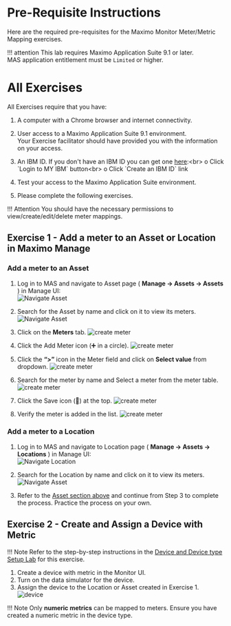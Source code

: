# Pre-Requisite Instructions

Here are the required pre-requisites for the Maximo Monitor Meter/Metric Mapping exercises.

!!! attention
    This lab requires Maximo Application Suite 9.1 or later.</br>
    MAS application entitlement must be `Limited` or higher.

# All Exercises

All Exercises require that you have:

1.  A computer with a Chrome browser and internet connectivity.

2.  User access to a Maximo Application Suite 9.1 environment.<br>
Your Exercise facilitator should have provided you with the information on your access.

3.  An IBM ID.  If you don't have an IBM ID you can get one [here](https://www.ibm.com/account/reg/signup?):<br>
o Click `Login to MY IBM` button<br>
o Click `Create an IBM ID` link

4.  Test your access to the Maximo Application Suite environment.

5.  Please complete the following exercises.

!!! Attention
    You should have the necessary permissions to view/create/edit/delete meter mappings.

## Exercise 1 - Add a meter to an Asset or Location in Maximo Manage

### Add a meter to an Asset

1. Log in to MAS and navigate to Asset page ( **Manage → Assets → Assets** ) in Manage UI:<br/>
![Navigate Asset](img/view_meter_data_01.png) <br/>

2. Search for the Asset by name and click on it to view its meters.
![Navigate Asset](img/view_meter_data_02.png) <br/>

3. Click on the **Meters** tab.
![create meter](img/create_meter_01.png) <br/>

4. Click the Add Meter icon (➕ in a circle).
![create meter](img/create_meter_02.png) <br/>

5. Click the **“>”** icon in the Meter field and click on **Select value** from dropdown.
![create meter](img/create_meter_03.png) <br/>

6. Search for the meter by name and Select a meter from the meter table.
![create meter](img/create_meter_04.png) <br/>

7. Click the Save icon (💾) at the top.
![create meter](img/create_meter_05.png) <br/>

8. Verify the meter is added in the list.
![create meter](img/create_meter_06.png) <br/>

### Add a meter to a Location

1. Log in to MAS and navigate to Location page ( **Manage → Assets → Locations** ) in Manage UI:<br/>
![Navigate Location](img/view_meter_data_05.png) <br/>

2. Search for the Location by name and click on it to view its meters.
![Navigate Asset](img/view_meter_data_02.png) <br/>

3. Refer to the [Asset section above](#add-a-meter-to-an-asset) and continue from Step 3 to complete the process. Practice the process on your own.

## Exercise 2 - Create and Assign a Device with Metric

!!! Note
    Refer to the step-by-step instructions in the [Device and Device type Setup Lab](/monitor_device_devicetype_setup_9.1/) for this exercise.

1. Create a device with metric in the Monitor UI.
2. Turn on the data simulator for the device.
3. Assign the device to the Location or Asset created in Exercise 1.
![device](img/device_01.png) <br/>


!!! Note
    Only **numeric metrics** can be mapped to meters. Ensure you have created a numeric metric in the device type.

